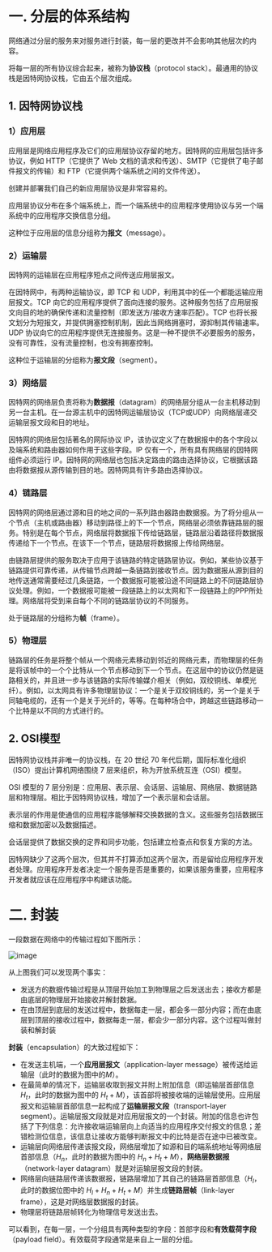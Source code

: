 # 一. 分层的体系结构

网络通过分层的服务来对服务进行封装，每一层的更改并不会影响其他层次的内容。

将每一层的所有协议综合起来，被称为**协议栈**（protocol stack）。最通用的协议栈是因特网协议栈，它由五个层次组成。

## 1. 因特网协议栈

### 1）应用层

应用层是网络应用程序及它们的应用层协议存留的地方。因特网的应用层包括许多协议，例如 HTTP（它提供了 Web 文档的请求和传送）、SMTP（它提供了电子邮件报文的传输）和 FTP（它提供两个端系统之间的文件传送）。

创建并部署我们自己的新应用层协议是非常容易的。

应用层协议分布在多个端系统上，而一个端系统中的应用程序使用协议与另一个端系统中的应用程序交换信息分组。

这种位于应用层的信息分组称为**报文**（message）。



### 2）运输层

因特网的运输层在应用程序短点之间传送应用层报文。

在因特网中，有两种运输协议，即 TCP 和 UDP，利用其中的任一个都能运输应用层报文。TCP 向它的应用程序提供了面向连接的服务。这种服务包括了应用层报文向目的地的确保传递和流量控制（即发送方/接收方速率匹配）。TCP 也将长报文划分为短报文，并提供拥塞控制机制，因此当网络拥塞时，源抑制其传输速率。UDP 协议向它的应用程序提供无连接服务。这是一种不提供不必要服务的服务，没有可靠性，没有流量控制，也没有拥塞控制。

这种位于运输层的分组称为**报文段**（segment）。



### 3）网络层

因特网的网络层负责将称为**数据报**（datagram）的网络层分组从一台主机移动到另一台主机。在一台源主机中的因特网运输层协议（TCP或UDP）向网络层递交运输层报文段和目的地址。

因特网的网络层包括著名的网际协议 IP，该协议定义了在数据报中的各个字段以及端系统和路由器如何作用于这些字段。IP 仅有一个，所有具有网络层的因特网组件必须运行 IP。因特网的网络层也包括决定路由的路由选择协议，它根据该路由将数据报从源传输到目的地。因特网具有许多路由选择协议。



### 4）链路层

因特网的网络层通过源和目的地之间的一系列路由器路由数据报。为了将分组从一个节点（主机或路由器）移动到路径上的下一个节点，网络层必须依靠链路层的服务。特别是在每个节点，网络层将数据报下传给链路层，链路层沿着路径将数据报传递给下一个节点。在该下一个节点，链路层将数据报上传给网络层。

由链路层提供的服务取决于应用于该链路的特定链路层协议。例如，某些协议基于链路提供可靠传递，从传输节点跨越一条链路到接收节点。因为数据报从源到目的地传送通常需要经过几条链路，一个数据报可能被沿途不同链路上的不同链路层协议处理。例如，一个数据报可能被一段链路上的以太网和下一段链路上的PPP所处理。网络层将受到来自每个不同的链路层协议的不同服务。

处于链路层的分组称为**帧**（frame）。



### 5）物理层

链路层的任务是将整个帧从一个网络元素移动到邻近的网络元素，而物理层的任务是将该帧中的一个个比特从一个节点移动到下一个节点。在这层中的协议仍然是链路相关的，并且进一步与该链路的实际传输媒介相关（例如，双绞铜线、单模光纤）。例如，以太网具有许多物理层协议：一个是关于双绞铜线的，另一个是关于同轴电缆的，还有一个是关于光纤的，等等。在每种场合中，跨越这些链路移动一个比特是以不同的方式进行的。



## 2. OSI模型

因特网协议栈并非唯一的协议栈，在 20 世纪 70 年代后期，国际标准化组织（ISO）提出计算机网络围绕 7 层来组织，称为开放系统互连（OSI）模型。

OSI 模型的 7 层分别是：应用层、表示层、会话层、运输层、网络层、数据链路层和物理层。相比于因特网协议栈，增加了一个表示层和会话层。

表示层的作用是使通信的应用程序能够解释交换数据的含义。这些服务包括数据压缩和数据加密以及数据描述。

会话层提供了数据交换的定界和同步功能，包括建立检查点和恢复方案的方法。

因特网缺少了这两个层次，但其并不打算添加这两个层次，而是留给应用程序开发者处理。应用程序开发者决定一个服务是否是重要的，如果该服务重要，应用程序开发者就应该在应用程序中构建该功能。



# 二. 封装

一段数据在网络中的传输过程如下图所示：

![image](https://user-images.githubusercontent.com/91216205/209628443-a715c0ed-5917-4096-8a04-0f9310eca6e5.png)

从上图我们可以发现两个事实：

- 发送方的数据传输过程是从顶层开始加工到物理层之后发送出去；接收方都是由底层的物理层开始接收并解封数据。
- 在由顶层到底层的发送过程中，数据每走一层，都会多一部分内容；而在由底层到顶层的接收过程中，数据每走一层，都会少一部分内容。这个过程叫做封装和解封装

**封装**（encapsulation）的大致过程如下：

- 在发送主机端，一个**应用层报文**（application-layer message）被传送给运输层（此时的数据为图中的$M$）。
- 在最简单的情况下，运输层收取到报文并附上附加信息（即运输层首部信息$H_t$，此时的数据为图中的 $H_t+M$），该首部将被接收端的运输层使用。应用层报文和运输层首部信息一起构成了**运输层报文段**（transport-layer segment）。运输层报文段就是对应用层报文的一个封装。附加的信息也许包括了下列信息：允许接收端运输层向上向适当的应用程序交付报文的信息；差错检测位信息，该信息让接收方能够判断报文中的比特是否在途中已被改变。
- 运输层向网络层传递该报文段，网络层增加了如源和目的端系统地址等网络层首部信息（$H_n$，此时的数据为图中的 $H_n+H_t+M$），**网络层数据报**（network-layer datagram）就是对运输层报文段的封装。
- 网络层向链路层传递该数据报，链路层增加了其自己的链路层首部信息（$H_l$，此时的数据位图中的 $H_l+H_n+H_t+M$）并生成**链路层帧**（link-layer frame），这是对网络层数据报的封装。
- 物理层将链路层帧转化为物理信号发送出去。

可以看到，在每一层，一个分组具有两种类型的字段：首部字段和**有效载荷字段**（payload field）。有效载荷字段通常是来自上一层的分组。